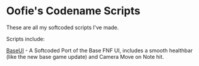 # Oofie's Codename Scripts


These are all my softcoded scripts I've made.

Scripts include:


[BaseUI](https://github.com/oofienoob/scripts/blob/main/BaseUI.hx) - A Softcoded Port of the Base FNF UI, includes a smooth healthbar (like the new base game update) and Camera Move on Note hit.